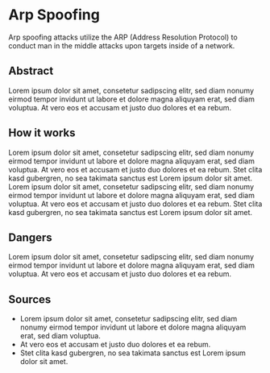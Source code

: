 # Arp Spoofing
Arp spoofing attacks utilize the ARP (Address Resolution Protocol) to conduct man in the middle attacks upon targets inside of a network.

## Abstract
Lorem ipsum dolor sit amet, consetetur sadipscing elitr, sed diam nonumy eirmod tempor invidunt ut labore et dolore magna aliquyam erat, sed diam voluptua.
At vero eos et accusam et justo duo dolores et ea rebum.

## How it works
Lorem ipsum dolor sit amet, consetetur sadipscing elitr, sed diam nonumy eirmod tempor invidunt ut labore et dolore magna aliquyam erat, sed diam voluptua.
At vero eos et accusam et justo duo dolores et ea rebum.
Stet clita kasd gubergren, no sea takimata sanctus est Lorem ipsum dolor sit amet.
Lorem ipsum dolor sit amet, consetetur sadipscing elitr, sed diam nonumy eirmod tempor invidunt ut labore et dolore magna aliquyam erat, sed diam voluptua.
At vero eos et accusam et justo duo dolores et ea rebum.
Stet clita kasd gubergren, no sea takimata sanctus est Lorem ipsum dolor sit amet.

## Dangers
Lorem ipsum dolor sit amet, consetetur sadipscing elitr, sed diam nonumy eirmod tempor invidunt ut labore et dolore magna aliquyam erat, sed diam voluptua.
At vero eos et accusam et justo duo dolores et ea rebum.

## Sources
 - Lorem ipsum dolor sit amet, consetetur sadipscing elitr, sed diam nonumy eirmod tempor invidunt ut labore et dolore magna aliquyam erat, sed diam voluptua.
 - At vero eos et accusam et justo duo dolores et ea rebum.
 - Stet clita kasd gubergren, no sea takimata sanctus est Lorem ipsum dolor sit amet.
 